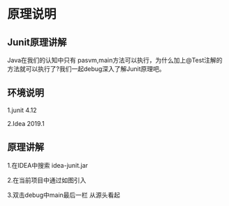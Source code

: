 # 原理说明

## Junit原理讲解

Java在我们的认知中只有 pasvm,main方法可以执行，为什么加上@Test注解的方法就可以执行了?我们一起debug深入了解Junit原理吧。




## 环境说明

1.junit 4.12

2.Idea 2019.1

## 原理讲解

1.在IDEA中搜索 idea-junit.jar

2.在当前项目中通过如图引入

3.双击debug中main最后一栏 从源头看起